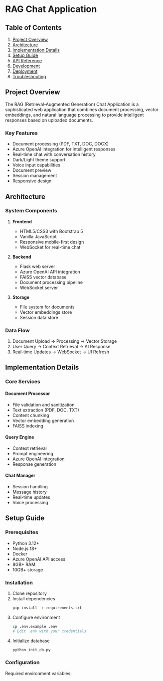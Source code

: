 # RAG Chat Application

## Table of Contents
1. [Project Overview](#project-overview)
2. [Architecture](#architecture)
3. [Implementation Details](#implementation-details)
4. [Setup Guide](#setup-guide)
5. [API Reference](#api-reference)
6. [Development](#development)
7. [Deployment](#deployment)
8. [Troubleshooting](#troubleshooting)

## Project Overview
The RAG (Retrieval-Augmented Generation) Chat Application is a sophisticated web application that combines document processing, vector embeddings, and natural language processing to provide intelligent responses based on uploaded documents.

### Key Features
- Document processing (PDF, TXT, DOC, DOCX)
- Azure OpenAI integration for intelligent responses
- Real-time chat with conversation history
- Dark/Light theme support
- Voice input capabilities
- Document preview
- Session management
- Responsive design

## Architecture

### System Components
1. **Frontend**
   - HTML5/CSS3 with Bootstrap 5
   - Vanilla JavaScript
   - Responsive mobile-first design
   - WebSocket for real-time chat

2. **Backend**
   - Flask web server
   - Azure OpenAI API integration
   - FAISS vector database
   - Document processing pipeline
   - WebSocket server

3. **Storage**
   - File system for documents
   - Vector embeddings store
   - Session data store

### Data Flow
1. Document Upload → Processing → Vector Storage
2. User Query → Context Retrieval → AI Response
3. Real-time Updates → WebSocket → UI Refresh

## Implementation Details

### Core Services

#### Document Processor
- File validation and sanitization
- Text extraction (PDF, DOC, TXT)
- Content chunking
- Vector embedding generation
- FAISS indexing

#### Query Engine
- Context retrieval
- Prompt engineering
- Azure OpenAI integration
- Response generation

#### Chat Manager
- Session handling
- Message history
- Real-time updates
- Voice processing

## Setup Guide

### Prerequisites
- Python 3.12+
- Node.js 18+
- Docker
- Azure OpenAI API access
- 8GB+ RAM
- 10GB+ storage

### Installation
1. Clone repository
2. Install dependencies
   ```bash
   pip install -r requirements.txt
   ```
3. Configure environment
   ```bash
   cp .env.example .env
   # Edit .env with your credentials
   ```
4. Initialize database
   ```bash
   python init_db.py
   ```

### Configuration
Required environment variables: